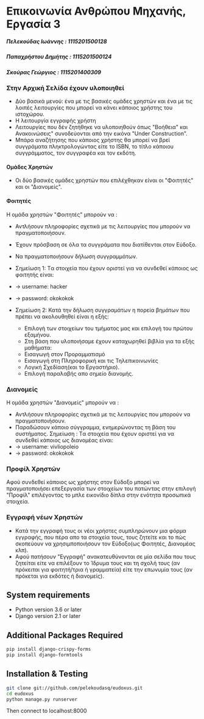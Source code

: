 # Επικοινωνία Ανθρώπου Μηχανής, Εργασία 3
##### Πελεκούδας Ιωάννης : 1115201500128
##### Παπαχρήστου Δημήτης : 1115201500124
##### Σκούρας Γεώργιος : 1115201400309

###  Στην Αρχική Σελίδα έχουν υλοποιηθεί
* Δύο βασικά μενού: ένα με τις βασικές ομάδες χρηστών
  και ένα με τις λοιπές λειτουργίες που μπορεί να κάνει κάποιος χρήστης του ιστοχώρου.
* Η λειτουργία εγγραφής χρήστη 
* Λειτουργίες που δέν ζητήθηκε να υλοποιηθούν όπως "Βοήθεια" και Ανακοινώσεις" συνοδεύονται
  από την εικόνα "Under Construction".
* Μπάρα αναζήτησης που κάποιος χρήστης θα μπορεί να βρεί συγγράματα πληκτρολογώντας είτε το 
  ISBN, το τίτλο κάποιου συγγράμματος, τον συγγραφέα και τον εκδότη.

#### Ομάδες Χρηστών
 * Οι δύο βασικές ομάδες χρηστών που επιλέχθηκαν είναι οι "Φοιτητές" και οι "Διανομείς".

#### Φοιτητές
 Η ομάδα χρηστών "Φοιτητές" μπορούν να :
  * Αντλήσουν πληροφορίες σχετικά με τις λειτουργίες που μπορούν να πραγματοποιήσουν.
  * Έχουν πρόσβαση σε όλα τα συγγράματα που διατίθενται στον Εύδοξο.
  * Να πραγματοποιήσουν δήλωση συγγραμμάτων.
  
 * Σημείωση 1: Tα στοιχεία που έχουν οριστεί για να συνδεθεί κάποιος ως φοιτητής είναι:
  * -> username: hacker
  * -> password: okokokok

 * Σημείωση 2: Κατά την δήλωση συγγραμάτων η πορεία βημάτων που πρέπει να ακολουθηθεί είναι η εξής:
     * Επιλογή των στοιχείων του τμήματος μας και επιλογή του πρώτου εξαμήνου.
      * Στη βάση που υλοποιήσαμε έχουν καταχωρηθεί βιβλία για τα εξής μαθήματα: 
      * Εισαγωγή στον Προραμματισμό
      * Εισαγωγή στη Πληροφορική και τις Τηλεπικοινωνίες
      * Λογική Σχεδίαση(και το Εργαστήριο).
     * Επιλογή παραλαβής απο σημείο διανομής.

### Διανομείς 
 Η ομάδα χρηστών "Διανομείς" μπορούν να :
 * Αντλήσουν πληροφορίες σχετικά με τις λειτουργίες που μπορούν να πραγματοποιήσουν.
 * Παραδώσουν κάποιο σύγγραμμα, ενημερώνοντας τη βάση του συστήματος.
 Σημείωση : Tα στοιχεία που έχουν οριστεί για να συνδεθεί κάποιος ως διανομέας είναι:
  * -> username: vivliopoleio
  * -> password: okokokok

### Προφίλ Χρηστών
   Αφού συνδεθεί κάποιος ως χρήστης στον Εύδοξο μπορεί να πραγματοποιήσει επεξεργασία των στοιχείων του
   πατώντας στην επιλογή "Προφίλ" επιλέγοντας το μπλε εικονίδιο δίπλα στην ενότητα προσωπικά στοιχεία.
 
### Εγγραφή νέων Χρηστών
   * Κατά την εγγραφή τους οι νέοι χρήστες συμπληρώνουν μια φόρμα εγγραφής, που πέρα απο τα στοιχεία τους, τους
     ζητείτε και το πώς σκοπεύουν να χρησιμποποιήσουν τον Εύδοξο(ως Φοιτητές, Διανομέας κλπ). 
   * Αφού πατήσουν "Εγγραφή" ανακατευθύνονται σε μία σελίδα που τους ζητείται είτε να επιλέξουν το Ίδρυμα τους
     και τη σχολή τους (αν πρόκειται για φοιτητή/τρια ή γραμματεία) είτε την επωνυμία τους (αν πρόκεται για εκδότες ή διανομείς).

     
System requirements
-------------------

* Python version 3.6 or later
* Django version 2.1 or later

Additional Packages Required
----------------------------

```bash
pip install django-crispy-forms
pip install django-formtools
```

Installation & Testing
----------------------

```bash
git clone git://github.com/pelekoudasq/eudoxus.git
cd eudoxus
python manage.py runserver
```

Then connect to localhost:8000
